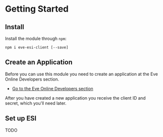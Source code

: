 # Getting Started

## Install

Install the module through `npm`:

```
npm i eve-esi-client [--save]
```

## Create an Application

Before you can use this module you need to create an application
at the Eve Online Developers section.

* [Go to the Eve Online Developers section](https://developers.eveonline.com/)

After you have created a new application you receive the client ID
and secret, which you'll need later.

## Set up ESI

TODO